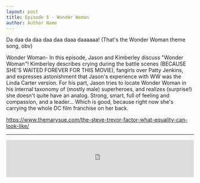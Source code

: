 ```yaml
---
layout: post
title: Episode 5 - Wonder Woman
author: Author Name
---
```

Da daa da daa daa daa daaa daaaaaa! (That's the Wonder Woman theme song, obv)

Wonder Woman- In this episode, Jason and Kimberley discuss "Wonder Woman"! Kimberley describes crying during the battle scenes (BECAUSE SHE'S WAITED FOREVER FOR THIS MOVIE), fangirls over Patty Jenkins, and expresses astonishment that Jason's experience with WW was the Linda Carter version. For his part, Jason tries to locate Wonder Woman in his internal taxonomy of (mostly male) superheroes, and realizes (surprise!) she doesn't quite have an analog. Strong, smart, full of feeling and compassion, and a leader... Which is good, because right now she's carrying the whole DC film franchise on her back.

https://www.themarysue.com/the-steve-trevor-factor-what-equality-can-look-like/ 

----- 

<iframe src="https://www.podbean.com/media/player/xezaa-6ca49d?from=yiiadmin&skin=1&btn-skin=109&share=1&fonts=Helvetica&auto=0&download=0&rtl=0" scrolling="no" data-name="pb-iframe-player" frameborder="0" width="100%" height="100"></iframe>
